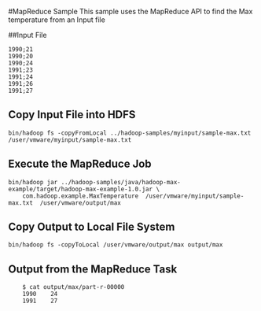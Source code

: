 #MapReduce Sample
This sample uses the MapReduce API to find the Max temperature from an Input file

##Input File
	
	1990;21
	1990;20
	1990;24
	1991;23
	1991;24
	1991;26
	1991;27	

## Copy Input File into HDFS
	
	bin/hadoop fs -copyFromLocal ../hadoop-samples/myinput/sample-max.txt /user/vmware/myinput/sample-max.txt

## Execute the MapReduce Job
	
	bin/hadoop jar ../hadoop-samples/java/hadoop-max-example/target/hadoop-max-example-1.0.jar \
  		com.hadoop.example.MaxTemperature  /user/vmware/myinput/sample-max.txt  /user/vmware/output/max 
  
## Copy Output to Local File System  

	bin/hadoop fs -copyToLocal /user/vmware/output/max output/max
	
	
## Output from the MapReduce Task
   
        $ cat output/max/part-r-00000 
        1990	24
        1991	27
   
   
  
